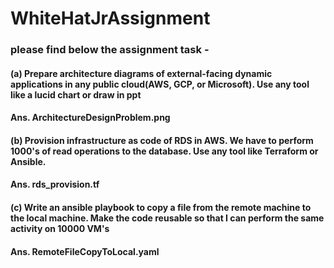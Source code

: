 # WhiteHatJrAssignment

### please find below the assignment task -

#### (a) Prepare architecture diagrams of external-facing dynamic applications in any public cloud(AWS, GCP, or Microsoft). Use any tool like a lucid chart or draw in ppt
#### Ans. ArchitectureDesignProblem.png
#### (b) Provision infrastructure as code of RDS in AWS. We have to perform 1000's of read operations to the database. Use any tool like Terraform or Ansible.
#### Ans. rds_provision.tf
#### (c) Write an ansible playbook to copy a file from the remote machine to the local machine. Make the code reusable so that I can perform the same activity on 10000 VM's
#### Ans. RemoteFileCopyToLocal.yaml
